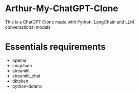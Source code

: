 # Arthur-My-ChatGPT-Clone
This is a ChatGPT Clone made with Python, LangChain and LLM conversational models  

# Essentials requirements
<ul>
    <li>openai</li>
    <li>langchain</li>
    <li>streamlit</li>
    <li>streamlit_chat</li>
    <li>tiktoken</li>
    <li>python-dotenv</li>
</ul>